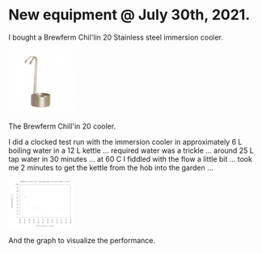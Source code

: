 # New equipment @ July 30th, 2021.

I bought a Brewferm Chil'lin 20 Stainless steel immersion cooler.

[![fig_1](1_small.jpg)](1.jpg)

The Brewferm Chill'in 20 cooler.

I did a clocked test run with the immersion cooler in approximately 6 L
boiling water in a 12 L kettle ... required water was a trickle ...
around 25 L tap water in 30 minutes ... at 60 C I fiddled with the flow
a little bit ... took me 2 minutes to get the kettle from the hob into
the garden ...

[![fig_2](2_small.png)](2.png)

And the graph to visualize the performance.

